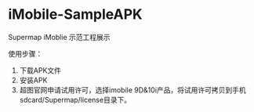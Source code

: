 # iMobile-SampleAPK

Supermap iMoblie 示范工程展示

使用步骤： 
1. 下载APK文件
2. 安装APK
3. 超图官网申请试用许可，选择imobile 9D&10i产品，将试用许可拷贝到手机sdcard/Supermap/license目录下。


